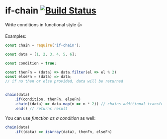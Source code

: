 # if-chain [![Build Status](https://travis-ci.org/komarnitskyi/if-chain.svg?branch=master)](https://travis-ci.org/komarnitskyi/if-chain)
Write conditions in functional style 👍

Examples: 
```javascript
const chain = require('if-chain');

const data = [1, 2, 3, 4, 5, 6];

const condition = true;

const thenFn = (data) => data.filter(el => el % 2)
const elseFn = (data) => data;
// if no then or else provided, data will be returned


chain(data)
    .if(condition, thenFn, elseFn)
    .chain((data) => data.map(n => n * 2)) // chains additional transformation
    .end() // returns result

``` 

You can use _function as a condition_ as well:

```javascript
chain(data)
    .if((data) => isArray(data), thenFn, elseFn)

``` 
